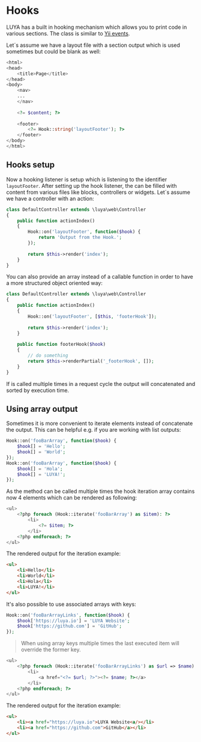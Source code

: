 # Hooks

LUYA has a built in hooking mechanism which allows you to print code in various sections. The <class name="luya\Hook" /> class is similar to [Yii events](https://www.yiiframework.com/doc-2.0/guide-concept-events.html).

Let´s assume we have a layout file with a section output which is used sometimes but could be blank as well:

```php
<html>
<head>
    <title>Page</title>
</head>
<body>
    <nav>
    ...
    </nav>
    
    <?= $content; ?>
    
    <footer>
        <?= Hook::string('layoutFooter'); ?>
    </footer>
</body>
</html>
```

## Hooks setup

Now a hooking listener is setup which is listening to the identifier `layoutFooter`. After setting up the hook listener, the <class name="luya\Hook" /> can be filled with content from various files like blocks, controllers or widgets. Let´s assume we have a controller with an action:

```php
class DefaultController extends \luya\web\Controller
{
    public function actionIndex()
    {
        Hook::on('layoutFooter', function($hook) {
            return 'Output from the Hook.';
        });
    
        return $this->render('index');
    } 
}
```

You can also provide an array instead of a callable function in order to have a more structured object oriented way:

```php
class DefaultController extends \luya\web\Controller
{
    public function actionIndex()
    {
        Hook::on('layoutFooter', [$this, 'footerHook']);
    
        return $this->render('index');
    } 
    
    public function footerHook($hook)
    {
        // do something
        return $this->renderPartial('_footerHook', []);
    }
}
```

If <class name="luya\Hook" method="on" /> is called multiple times in a request cycle the output will concatenated and sorted by execution time.

## Using array output

Sometimes it is more convenient to iterate elements instead of concatenate the output. This can be helpful e.g. if you are working with list outputs:

```php
Hook::on('fooBarArray', function($hook) {
    $hook[] = 'Hello';
    $hook[] = 'World';
});
Hook::on('fooBarArray', function($hook) {
    $hook[] = 'Hola';
    $hook[] = 'LUYA!';
});
```

As the <class name="luya\Hook" method="iterate" /> method can be called multiple times the hook iteration array contains now 4 elements which can be rendered as following:

```php
<ul>
    <?php foreach (Hook::iterate('fooBarArray') as $item): ?>
        <li>
            <?= $item; ?>
        </li>
    <?php endforeach; ?>
</ul>
```

The rendered output for the iteration example:

```html
<ul>
    <li>Hello</li>
    <li>World</li>
    <li>Hola</li>
    <li>LUYA!</li>
</ul>
```

It's also possible to use associated arrays with keys:

```php
Hook::on('fooBarArrayLinks', function($hook) {
    $hook['https://luya.io'] = 'LUYA Website';
    $hook['https://github.com'] = 'GitHub';
});
```

> When using array keys multiple times the last executed item will override the former key.

```php
<ul>
    <?php foreach (Hook::iterate('fooBarArrayLinks') as $url => $name): ?>
        <li>
            <a href="<?= $url; ?>"><?= $name; ?></a>
        </li>
    <?php endforeach; ?>
</ul>
```

The rendered output for the iteration example:

```html
<ul>
    <li><a href="https://luya.io">LUYA Website<a/></li>
    <li><a href="https://github.com">GitHub</a></li>
</ul>
```
